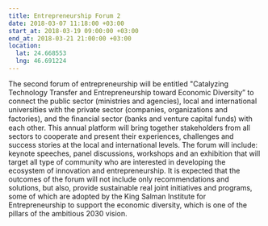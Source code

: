 ```yaml
---
title: Entrepreneurship Forum 2
date: 2018-03-07 11:18:00 +03:00
start_at: 2018-03-19 09:00:00 +03:00
end_at: 2018-03-21 21:00:00 +03:00
location:
  lat: 24.668553
  lng: 46.691224
---
```


The second forum of entrepreneurship will be entitled "Catalyzing Technology Transfer and Entrepreneurship toward Economic Diversity” to connect the public sector (ministries and agencies), local and international universities with the private sector (companies, organizations and factories), and the ﬁnancial sector (banks and venture capital funds) with each other. This annual platform will bring together stakeholders from all sectors to cooperate and present their experiences, challenges and success stories at the local and international levels. The forum will include: keynote speeches, panel discussions, workshops and an exhibition that will target all type of community who are interested in developing the ecosystem of innovation and entrepreneurship. It is expected that the outcomes of the forum will not include only recommendations and solutions, but also, provide sustainable real joint initiatives and programs, some of which are adopted by the King Salman Institute for Entrepreneurship to support the economic diversity, which is one of the pillars of the ambitious 2030 vision.